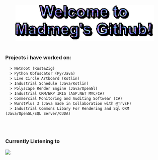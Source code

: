 <div align = "center">
  <img src="https://raw.githubusercontent.com/Madmegsox1/Madmegsox1/master/text.gif" alt="Hello!!!">
  </br> </br>

  <h3 align="left">
    Projects i have worked on:
  </h3>
  <div align="left">
    
      > Netnoot (Rust&Zig)
      > Python Obfuscator (Py/Java)
      > Live Circle Artboard (Kotlin)
      > Industrial Schedule (Java/Kotlin)
      > Polyscape Render Engine (Java/OpenGl)
      > Industrial CRM/ERP IRIS (ASP.NET MVC/C#)
      > Commercial Monitoring and Auditing Softwear (C#)
      > WurstPlus 3 (Java made in Collaboration with @TrvsF)
      > Industrial Commons Libary For Rendering and Sql ORM (Java/OpenGL/SQL Server/CUDA)

  </div>
  </br> </br>
  <h3 align="left">
    Currently Listening to 
  </h3>
<img align="left" src="https://spotify-github-profile.kittinanx.com/api/view?uid=madmeg04&cover_image=true&theme=compact&show_offline=true&background_color=121212&interchange=true" />
    
</div>

